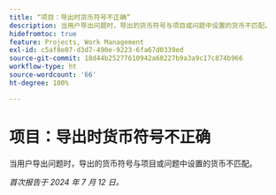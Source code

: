```yaml
---
title: “项目：导出时货币符号不正确”
description: 当用户导出问题时，导出的货币符号与项目或问题中设置的货币不匹配。
hidefromtoc: true
feature: Projects, Work Management
exl-id: c5af8e07-d3d7-490e-9223-6fa67d0339ed
source-git-commit: 18d44b25277610942a68227b9a3a9c17c874b966
workflow-type: ht
source-wordcount: '66'
ht-degree: 100%

---
```


# 项目：导出时货币符号不正确

当用户导出问题时，导出的货币符号与项目或问题中设置的货币不匹配。

_首次报告于 2024 年 7 月 12 日。_
